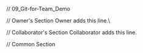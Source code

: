 // 09_Git-for-Team_Demo

// Owner's Section
Owner adds this line.\

// Collaborator's Section
Collaborator adds this line. 


// Common Section



